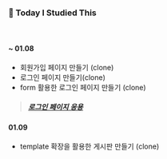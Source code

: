 ### 📝 Today I Studied This   

<br>

#### ~ 01.08   
- 회원가입 페이지 만들기 (clone)   
- 로그인 페이지 만들기(clone)  
- form 활용한 로그인 페이지 만들기 (clone)
> ##### [로그인 페이지 응용](https://github.com/heejung-gjt/Django-Tutorial/tree/master/DjangoLogin)
#### 01.09 
- template 확장을 활용한 게시판 만들기 (clone)   

